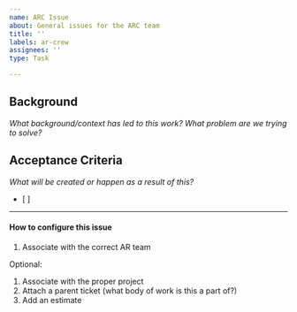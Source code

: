 ```yaml
---
name: ARC Issue
about: General issues for the ARC team
title: ''
labels: ar-crew
assignees: ''
type: Task

---
```


## Background
_What background/context has led to this work?  What problem are we trying to solve?_


## Acceptance Criteria
_What will be created or happen as a result of this?_
- [ ] 

---
#### How to configure this issue
1. Associate with the correct AR team

Optional:
1. Associate with the proper project
4. Attach a parent ticket (what body of work is this a part of?)
5. Add an estimate
